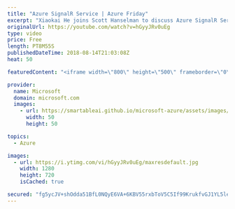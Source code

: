 ```yaml
---
title: "Azure SignalR Service | Azure Friday"
excerpt: "Xiaokai He joins Scott Hanselman to discuss Azure SignalR Service. See how easy it is to start building your real-time web application without setting up your own SignalR server. [01:05] Demo Start  For more information, see: Azure SignalR Service product page: https://aka.ms/azfr/450/01 Azure SignalR"
originalUrl: https://youtube.com/watch?v=hGyyJRv0uEg
type: video
price: Free
length: PT8M55S
publishedDateTime: 2018-08-14T21:03:08Z
heat: 50

featuredContent: "<iframe width=\"800\" height=\"500\" frameborder=\"0\" src=\"https://www.youtube.com/embed/hGyyJRv0uEg\" allow=\"accelerometer; autoplay; encrypted-media; gyroscope; picture-in-picture\" allowfullscreen></iframe>"

provider:
  name: Microsoft
  domain: microsoft.com
  images:
    - url: https://smartableai.github.io/microsoft-azure/assets/images/organizations/microsoft.com-50x50.jpg
      width: 50
      height: 50

topics:
  - Azure

images:
  - url: https://i.ytimg.com/vi/hGyyJRv0uEg/maxresdefault.jpg
    width: 1280
    height: 720
    isCached: true

secured: "fg5ycJV+shOdda51BfL0NQyE6VA+6KBV55rxbToV5C5If99KrukfvGJ1YL5leO1mUmo0qjeuJnTuty0nHcj5gjDGdSFuIZcmA7eyirUXQT6CFIyYvgvq5mzSGUDNvYc5VEleNwwcr9oo3HH6AUOkRh6b7iqOH841XRZDgO58QkojfYFSYQ1v8dK+DBMt1qO0qTJzDE0tYW6BKcmcyUKg7jOrAuDERJw7rdXSykv99P4yi9dzwJi3sRcXlu90LfBeeMUARZWPrGqvKE/436Z5/NCnobPwegTfxBL9Ie/B1jiHCn+4Z4efPe3PJGTC03tCZ09THSyJ1Z89v2eyMigeJhENy3FhGSAhPz4DM5BaUe+VNGP5nkxLRiqdZBIE2oUddk1Dr28RWpnYy3wrlReGaPenNt6pI5MzQZ/4zKghz08=;x9Nu/MEfF/O5WoRL6dQZ/A=="
---
```


